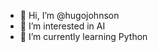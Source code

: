 - 👋 Hi, I’m @hugojohnson
- 👀 I’m interested in AI
- 🌱 I’m currently learning Python

<!---
hugojohnson/hugojohnson is a ✨ special ✨ repository because its `README.md` (this file) appears on your GitHub profile.
You can click the Preview link to take a look at your changes.
--->
